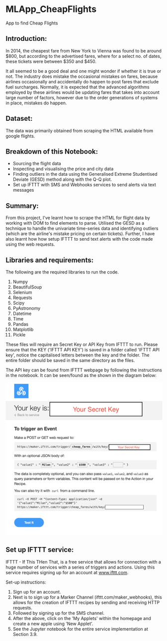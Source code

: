 # MLApp_CheapFlights
App to find Cheap Flights

## Introduction:

In 2014, the cheapest fare from New York to Vienna was found to be around $800, but according to the advertised fares, where for a select no. of dates, these tickets were between $350 and $450. 

It all seemed to be a good deal and one might wonder if whether it is true or not. The industry does mistake the occasional mistakes on fares, because airlines occasionally and accidentally do happen to post fares that exclude fuel surcharges. Normally, it is expected that the advanced algorithms employed by these airlines would be updating fares that takes into account large number of factors, however due to the order generations of systems in place, mistakes do happen.

## Dataset:

The data was primarily obtained from scraping the HTML available from google flights. 

## Breakdown of this Notebook:

- Sourcing the flight data
- Inspecting and visualising the price and city data
- Finding outliers in the data using the Generalised Extreme Studentised Deviate (GESD) method along with the Q-Q plot.
- Set up IFTTT with SMS and Webhooks services to send alerts via text messages

## Summary:

From this project, I've learnt how to scrape the HTML for flight data by working with DOM to find elements to parse. Utilised the GESD as a technique to handle the univariate time-series data and identifying outliers (which are the airline's mistake pricing on certain tickets). Further, I have also learnt how how setup IFTTT to send text alerts with the code made using the web requests. 


## Libraries and requirements:

The following are the required libraries to run the code.
1. Numpy
2. BeautifulSoup
3. Selenium
4. Requests
5. Scipy
6. PyAstronomy
7. Datetime
8. Time
9. Pandas
10. Matplotlib
11. Pickle

These files will require an Secret Key or API Key from IFTTT to run. Please ensure that the KEY ('IFTTT API KEY') is saved in a folder called 'IFTTT API key', notice the capitalised letters between the key and the folder. The entire folder should be saved in the same directory as the files. 

The API key can be found from IFTTT webpage by following the instructions in the notebook. It can be seen/found as the shown in the diagram below:

![9_Test it](https://github.com/ylee9107/MLApp_CheapFlights/blob/master/IFTTT%20Screenshots/9_Test%20it.png)


## Set up IFTTT service:

IFTTT - If This THen That, is a free service that allows for connection with a huge number of services with a series of triggers and actions. Using this service requires signing up for an account at www.ifttt.com. 

Set-up instructions:
1. Sign up for an account.
2. Next is to sign up for a Marker Channel (ifttt.com/maker_webhooks), this allows for the creation of IFTTT recipes by sending and receiving HTTP requests.
3. Followed by signing up for the SMS channel.
4. After the above, click on the 'My Applets' within the homepage and create a new apple using 'New Applet'.
5. See the Jupyter notebook for the entire service implementation at Section 3.9.

